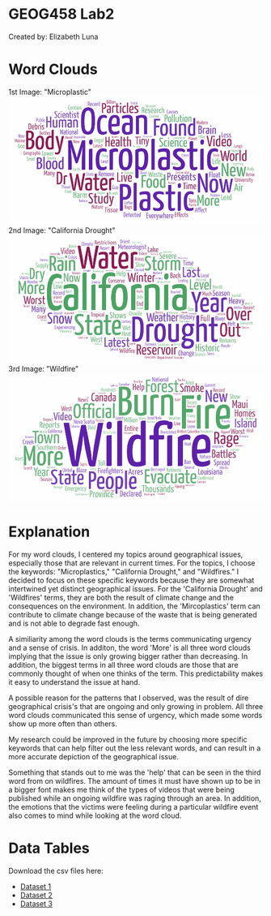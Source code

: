 # GEOG458 Lab2
Created by: Elizabeth Luna
# Word Clouds
1st Image: "Microplastic"
![Image1](img/1-wordcloud.png)
2nd Image: "California Drought"
![Image2](img/2-wordcloud.png)
3rd Image: "Wildfire"
![Image3](img/3-wordcloud.png)

# Explanation
For my word clouds, I centered my topics around geographical issues, especially those that are relevant in current times. For the topics, I choose the keywords: "Microplastics," "California Drought," and "Wildfires." I decided to focus on these specific keywords because they are somewhat intertwined yet distinct geographical issues. For the 'California Drought' and 'Wildfires' terms, they are both the result of climate change and the consequences on the environment. In addition, the 'Mircoplastics' term can contribute to climate change because of the waste that is being generated and is not able to degrade fast enough. 

A similiarity among the word clouds is the terms communicating urgency and a sense of crisis. In additon, the word 'More' is all three word clouds implying that the issue is only growing bigger rather than decreasing. In addition, the biggest terms in all three word clouds are those that are commonly thought of when one thinks of the term. This predictability makes it easy to understand the issue at hand. 

A possible reason for the patterns that I observed, was the result of dire geographical crisis's that are ongoing and only growing in problem. All three word clouds communicated this sense of urgency, which made some words show up more often than others. 

My research could be improved in the future by choosing more specific keywords that can help filter out the less relevant words, and can result in a more accurate depiction of the geographical issue. 

Something that stands out to me was the 'help' that can be seen in the third word from on wildfires. The amount of times it must have shown up to be in a bigger font makes me think of the types of videos that were being published while an ongoing wildfire was raging through an area. In addition, the emotions that the victims were feeling during a particular wildfire event also comes to mind while looking at the word cloud.


# Data Tables
Download the csv files here:
* [Dataset 1][]
* [Dataset 2][]
* [Dataset 3][]


[Dataset 1]: https://github.com/elilsan/geog458-Lab2/blob/main/assets/microplastics-data.csv
[Dataset 2]: https://github.com/elilsan/geog458-Lab2/blob/main/assets/ca-drought.csv
[Dataset 3]: https://github.com/elilsan/geog458-Lab2/blob/main/assets/wildfires.csv